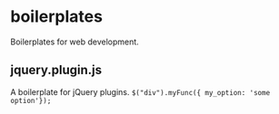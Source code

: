 boilerplates
============

Boilerplates for web development.


jquery.plugin.js
---------------------

A boilerplate for jQuery plugins. `$("div").myFunc({ my_option: 'some option'});`
